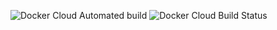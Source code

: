 ![Docker Cloud Automated build](https://img.shields.io/docker/cloud/automated/lcolling/odp-yousif)
![Docker Cloud Build Status](https://img.shields.io/docker/cloud/build/lcolling/odp-yousid)
